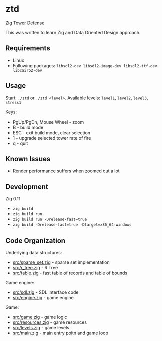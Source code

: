 # ztd
Zig Tower Defense

This was written to learn Zig and Data Oriented Design approach.

## Requirements

- Linux
- Following packages: `libsdl2-dev libsdl2-image-dev libsdl2-ttf-dev libcairo2-dev`

## Usage

Start: `./ztd` or `./ztd <level>`.
Available levels: `level1`, `level2`, `level3`, `stress1`

Keys:

- PgUp/PgDn, Mouse Wheel - zoom
- B - build mode
- ESC - exit build mode, clear selection
- 1 - upgrade selected tower rate of fire
- q - quit

## Known Issues

- Render performance suffers when zoomed out a lot

## Development

Zig 0.11

- `zig build`
- `zig build run`
- `zig build run -Drelease-fast=true`
- `zig build -Drelease-fast=true -Dtarget=x86_64-windows`

## Code Organization

Underlying data structures:

- [src/sparse_set.zig](src/sparse_set.zig) - sparse set implementation
- [src/r_tree.zig](src/r_tree.zig) - R Tree
- [src/table.zig](src/table.zig) - fast table of records and table of bounds

Game engine:

- [src/sdl.zig](src/sdl.zig) - SDL interface code
- [src/engine.zig](src/engine.zig) - game engine

Game:

- [src/game.zig](src/game.zig) - game logic
- [src/resources.zig](src/resources.zig) - game resources
- [src/levels.zig](src/levels.zig) - game levels
- [src/main.zig](src/main.zig) - main entry poitn and game loop

